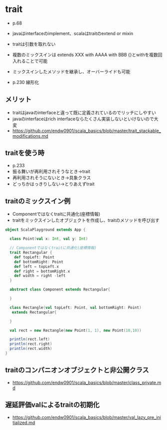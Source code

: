 # trait
- p.68
- javaはinterfaceのimplement、scalaはtraitのextend or mixin

- traitは引数を取れない
- 複数のミックスインは extends XXX with AAAA with BBB {}とwithを複数回入れることで可能
- ミックスインしたメソッドを継承し、オーバーライドも可能
- p.230 線形化

## メリット
- traitはjavaのinterfaceと違って既に定義されているのでリッチにしやすい
- javaのinterfaceはrich interfaceならたくさん実装しないといけないので大変
- https://github.com/endw0901/scala_basics/blob/master/trait_stackable_modifications.md

## traitを使う時
- p.233
- 振る舞いが再利用されそうなとき→trait
- 再利用されそうにないとき→具象クラス
- どっちかはっきりしない→とりあえずtrait

## traitのミックスイン例
- Componentではなくtraitに共通化(座標情報)
- traitをミックスインしたオブジェクトを作成し、traitのメソッドを呼び出す
```scala
object ScalaPlayground extends App {

  class Point(val x: Int, val y: Int)

  // Componentではなくtraitに共通化(座標情報)
  trait Rectangular {
    def topLeft: Point
    def bottomRight: Point
    def left = topLeft.x
    def right = bottomRight.x
    def width = right -left
  }

  abstract class Component extends Rectangular{

  }

  class Rectangle(val topLeft: Point, val bottomRight: Point)
   extends Rectangular{

  }

  val rect = new Rectangle(new Point(1, 1), new Point(10,10))

  println(rect.left)
  println(rect.right)
  println(rect.width)
}
```

## traitのコンパニオンオブジェクトと非公開クラス
- https://github.com/endw0901/scala_basics/blob/master/class_private.md

## 遅延評価valによるtraitの初期化
- https://github.com/endw0901/scala_basics/blob/master/val_lazy_pre_initialized.md
